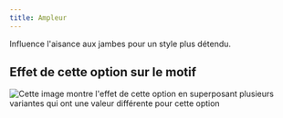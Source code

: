 ```yaml
---
title: Ampleur
---
```


Influence l'aisance aux jambes pour un style plus détendu.

## Effet de cette option sur le motif

![Cette image montre l'effet de cette option en superposant plusieurs variantes qui ont une valeur différente pour cette option](cornelius_fullness_sample.svg "Effet de cette option sur le motif")
